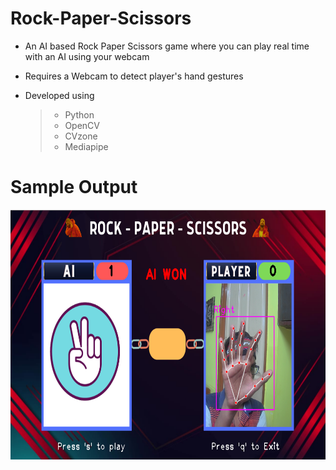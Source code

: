 # Rock-Paper-Scissors

- An AI based Rock Paper Scissors game where you can play real time with an AI using your webcam

- Requires a Webcam to detect player's hand gestures 

- Developed using 
  >- Python
  >- OpenCV
  >- CVzone
  >- Mediapipe

# Sample Output

<p align = "center">
  <img src = "https://github.com/0EnIgma1/Rock-Paper-Scissors/blob/master/demo.PNG" height = 400>
  </p>
